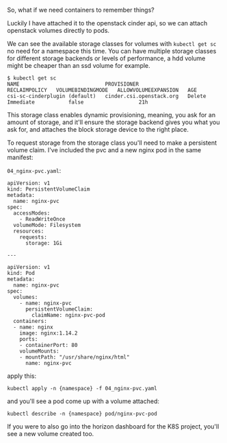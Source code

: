 So, what if we need containers to remember things?

Luckily I have attached it to the openstack cinder api, so we can attach openstack volumes directly to pods.

We can see the available storage classes for volumes with `kubectl get sc` no need for a namespace this time. You can have multiple storage classes for different storage backends or levels of performance, a hdd volume might be cheaper than an ssd volume for example.


```
$ kubectl get sc
NAME                            PROVISIONER                RECLAIMPOLICY   VOLUMEBINDINGMODE   ALLOWVOLUMEEXPANSION   AGE
csi-sc-cinderplugin (default)   cinder.csi.openstack.org   Delete          Immediate           false                  21h
```

This storage class enables dynamic provisioning, meaning, you ask for an amount of storage, and it'll ensure the storage backend gives you what you ask for, and attaches the block storage device to the right place.

To request storage from the storage class you'll need to make a persistent volume claim. I've included the pvc and a new nginx pod in the same manifest:


`04_nginx-pvc.yaml`:

```
apiVersion: v1
kind: PersistentVolumeClaim
metadata:
  name: nginx-pvc
spec:
  accessModes:
    - ReadWriteOnce
  volumeMode: Filesystem
  resources:
    requests:
      storage: 1Gi

---

apiVersion: v1
kind: Pod
metadata:
  name: nginx-pvc
spec:
  volumes:
    - name: nginx-pvc
      persistentVolumeClaim:
        claimName: nginx-pvc-pod
  containers:
  - name: nginx
    image: nginx:1.14.2
    ports:
    - containerPort: 80
    volumeMounts:
    - mountPath: "/usr/share/nginx/html"
      name: nginx-pvc

```

apply this:

`kubectl apply -n {namespace} -f 04_nginx-pvc.yaml`

and you'll see a pod come up with a volume attached:

`kubectl describe -n {namespace} pod/nginx-pvc-pod`

If you were to also go into the horizon dashboard for the K8S project, you'll see a new volume created too.

